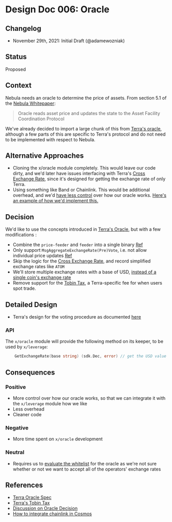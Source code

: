 # Design Doc 006: Oracle

## Changelog

- November 29th, 2021: Initial Draft (@adamewozniak)

## Status

Proposed

## Context

Nebula needs an oracle to determine the price of assets. From section 5.1 of the [Nebula Whitepaper](https://www.nebula.fury.fan/nebula-whitepaper.pdf):

> Oracle reads asset price and updates the state to the Asset Facility Coordination Protocol

We've already decided to import a large chunk of this from [Terra's oracle](https://classic-docs.terra.money/docs/develop/module-specifications/spec-oracle.html#compute-cross-exchange-rate-using-reference-terra), although a few parts of this are specific to Terra's protocol and do not need to be implemented with respect to Nebula.

## Alternative Approaches

- Cloning the x/oracle module completely. This would leave our code dirty, and we'd later have issues interfacing with Terra's [Cross Exchange Rate](https://classic-docs.terra.money/docs/develop/module-specifications/spec-oracle.html#compute-cross-exchange-rate-using-reference-terra), since it's designed for getting the exchange rate of only Terra.
- Using something like Band or Chainlink. This would be additional overhead, and we'd [have less control](https://github.com/tessornetwork/nebula/issues/97#issuecomment-923914840) over how our oracle works. [Here's an example of how we'd implement this.](https://github.com/lajosdeme/Chainlink-Cosmos)

## Decision

We'd like to use the concepts introduced in [Terra's Oracle](https://classic-docs.terra.money/docs/develop/module-specifications/spec-oracle.html), but with a few modifications :

- Combine the `price-feeder` and `feeder` into a single binary [Ref](https://github.com/tessornetwork/nebula/issues/97#issuecomment-939610302)
- Only support `MsgAggregateExchangeRate(Pre)Vote`, i.e. not allow individual price updates [Ref](https://github.com/tessornetwork/nebula/issues/97#issuecomment-939610302)
- Skip the logic for the [Cross Exchange Rate](https://classic-docs.terra.money/docs/develop/module-specifications/spec-oracle.html#compute-cross-exchange-rate-using-reference-terra), and record simplified exchange rates like `ATOM`
- We'll store multiple exchange rates with a base of USD, [instead of a single coin's exchange rate](https://github.com/terra-money/classic-core/blob/746a15f1bd83d62cd284e4af9471dc58701b3e33/x/oracle/keeper/keeper.go#L88)
- Remove support for the [Tobin Tax](https://classic-docs.terra.money/docs/develop/module-specifications/spec-market.html), a Terra-specific fee for when users spot trade.

## Detailed Design

- Terra's design for the voting procedure as documented [here](https://classic-docs.terra.money/docs/develop/module-specifications/spec-oracle.html#voting-procedure)

### API

The `x/oracle` module will provide the following method on its keeper, to be used by `x/leverage`:

```go
    GetExchangeRate(base string) (sdk.Dec, error) // get the USD value of an input base denomination
```

## Consequences

### Positive

- More control over how our oracle works, so that we can integrate it with the `x/leverage` module how we like
- Less overhead
- Cleaner code

### Negative

- More time spent on `x/oracle` development

### Neutral

- Requires us to [evaluate the whitelist](https://github.com/tessornetwork/nebula/issues/225) for the oracle as we're not sure whether or not we want to accept all of the operators' exchange rates

## References

- [Terra Oracle Spec](https://classic-docs.terra.money/docs/develop/module-specifications/spec-oracle.html#compute-cross-exchange-rate-using-reference-terra)
- [Terra's Tobin Tax](https://classic-docs.terra.money/docs/develop/module-specifications/spec-market.html)
- [Discussion on Oracle Decision](https://github.com/tessornetwork/nebula/issues/97#issuecomment-923914840)
- [How to integrate chainlink in Cosmos](https://betterprogramming.pub/connect-a-chainlink-oracle-to-a-cosmos-blockchain-d7934d75bae5)
